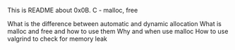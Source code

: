 This is README about 0x0B. C - malloc, free

What is the difference between automatic and dynamic allocation
What is malloc and free and how to use them
Why and when use malloc
How to use valgrind to check for memory leak